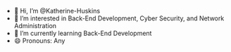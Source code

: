 - 👋 Hi, I’m @Katherine-Huskins
- 👀 I’m interested in Back-End Development, Cyber Security, and Network Administration
- 🌱 I’m currently learning Back-End Development
- 😄 Pronouns: Any
